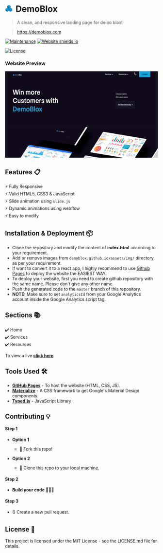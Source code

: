 # <img src="assets/img/logo/icon.png" width ="28"> DemoBlox 

> A clean, and responsive landing page for demo blox!

> https://demoblox.com

<!-- ![GitHub stars](https://img.shields.io/github/stars/varadbhogayata/varadbhogayata.github.io) 
![GitHub forks](https://img.shields.io/github/forks/varadbhogayata/varadbhogayata.github.io) -->
[![Maintenance](https://img.shields.io/badge/maintained-yes-green.svg)](https://github.com/varadbhogayata/varadbhogayata.github.io/commits/master)
[![Website shields.io](https://img.shields.io/badge/website-up-yellow)](http://demoblox.github.io/)

[![License](http://img.shields.io/:license-mit-blue.svg?style=flat-square)](http://badges.mit-license.org)

### Website Preview
<p align="center"> 
  <kbd>
    <a href="https://demoblox.github.io" target="_blank"><img src="assets/examples/preview.gif">
  </a>
  </kbd>
</p>


## Features 📋
⚡️ Fully Responsive\
⚡️ Valid HTML5, CSS3 & JavaScript\
⚡️ Slide animation using `slide.js`\
⚡️ Dynamic animations using webflow\
⚡️ Easy to modify

## Installation & Deployment 📦
- Clone the repository and modify the content of <b>index.html</b> according to your requirement.
- Add or remove images from `demoblox.github.io/assets/img/` directory as per your requirement.
- If want to convert it to a react app, I highly recommend to use [Github Pages](https://create-react-app.dev/docs/deployment/#github-pages) to deploy the website the EASIEST WAY.
- To deploy your website, first you need to create github repository with the same name. Please don't give any other name.
- Push the generated code to the `master` branch of this repository.
- <b>NOTE:</b> Make sure to set `analyticsId` from your Google Analytics account inside the Google Analytics script tag.

## Sections 📚
✔️ Home\
✔️ Services\
✔️ Resources


To view a live **[click here](https://demoblox.github.io/)**

## Tools Used 🛠️
* [<b>GitHub Pages</b>](https://create-react-app.dev/docs/deployment/#github-pages) - To host the website (HTML, CSS, JS).
* [<b>Materialize</b>](https://materializecss.com/) - A CSS framework to get Google's Material Design components.
* [<b>Typed.js</b>](https://mattboldt.com/demos/typed-js/) - JavaScript Library

## Contributing 💡
#### Step 1

- **Option 1**
    - 🍴 Fork this repo!

- **Option 2**
    - 👯 Clone this repo to your local machine.


#### Step 2

- **Build your code** 🔨🔨🔨

#### Step 3

- 🔃 Create a new pull request.

## License 📄
This project is licensed under the MIT License - see the [LICENSE.md](./LICENSE) file for details.
